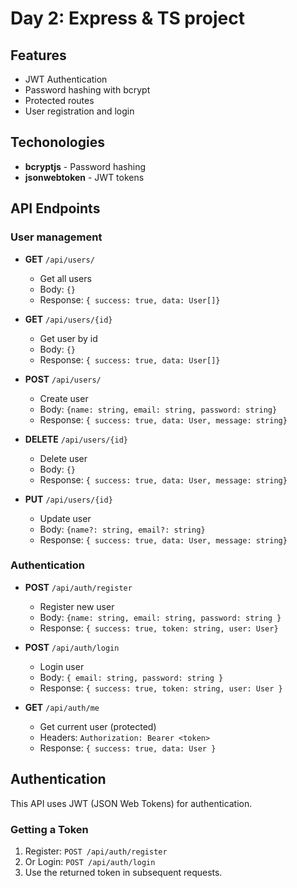# Day 2: Express & TS project

## Features
- JWT Authentication
- Password hashing with bcrypt
- Protected routes
- User registration and login

## Techonologies
- **bcryptjs** - Password hashing
- **jsonwebtoken** - JWT tokens

## API Endpoints
### User management
- **GET** `/api/users/`
  - Get all users
  - Body: `{}`
  - Response: `{ success: true, data: User[]}`

- **GET** `/api/users/{id}`
  - Get user by id
  - Body: `{}`
  - Response: `{ success: true, data: User[]}`

- **POST** `/api/users/`
  - Create user
  - Body: `{name: string, email: string, password: string}`
  - Response: `{ success: true, data: User, message: string}`

- **DELETE** `/api/users/{id}`
  - Delete user
  - Body: `{}`
  - Response: `{ success: true, data: User, message: string}`

- **PUT** `/api/users/{id}`
  - Update user
  - Body: `{name?: string, email?: string}`
  - Response: `{ success: true, data: User, message: string}`


### Authentication
- **POST** `/api/auth/register`
    - Register new user
    - Body: `{name: string, email: string, password: string }`
    - Response: `{ success: true, token: string, user: User}`

- **POST** `/api/auth/login`
  - Login user
  - Body: `{ email: string, password: string }`
  - Response: `{ success: true, token: string, user: User }`

- **GET** `/api/auth/me`
  - Get current user (protected)
  - Headers: `Authorization: Bearer <token>`
  - Response: `{ success: true, data: User }`

## Authentication

This API uses JWT (JSON Web Tokens) for authentication.

### Getting a Token
1. Register: `POST /api/auth/register`
2. Or Login: `POST /api/auth/login`
3. Use the returned token in subsequent requests.